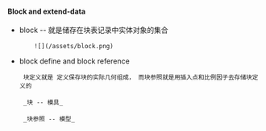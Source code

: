 #### Block and extend-data

* block -- 就是储存在块表记录中实体对象的集合 

          ![](/assets/block.png)

* block define and block reference

       块定义就是 定义保存块的实际几何组成， 而块参照就是用插入点和比例因子去存储块定义的

       _块 -- 模具_ 

       _块参照 -- 模型_



